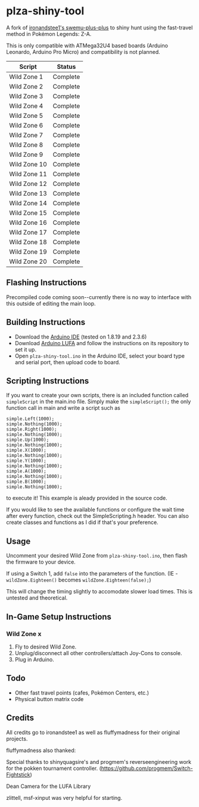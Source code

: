# plza-shiny-tool

A fork of [ironandstee1's swemu-plus-plus](https://github.com/ironandstee1/swemu-plus-plus) to shiny hunt using the fast-travel
method in Pokémon Legends: Z-A. 

This is only compatible with ATMega32U4 based boards (Arduino Leonardo, Arduino Pro Micro) and compatibility is not planned.  

| Script        | Status |
| ------------- | ------------- |
| Wild Zone 1   | Complete | 
| Wild Zone 2   | Complete | 
| Wild Zone 3   | Complete | 
| Wild Zone 4   | Complete | 
| Wild Zone 5   | Complete | 
| Wild Zone 6   | Complete | 
| Wild Zone 7   | Complete | 
| Wild Zone 8   | Complete | 
| Wild Zone 9   | Complete | 
| Wild Zone 10  | Complete | 
| Wild Zone 11  | Complete | 
| Wild Zone 12  | Complete | 
| Wild Zone 13  | Complete | 
| Wild Zone 14  | Complete | 
| Wild Zone 15  | Complete | 
| Wild Zone 16  | Complete | 
| Wild Zone 17  | Complete | 
| Wild Zone 18  | Complete | 
| Wild Zone 19  | Complete | 
| Wild Zone 20  | Complete | 

## Flashing Instructions

Precompiled code coming soon--currently there is no way to interface with this outside of editing the main loop.

## Building Instructions

- Download the [Arduino IDE](https://www.arduino.cc/en/software/) (tested on 1.8.19 and 2.3.6)
- Download [Arduino LUFA](https://github.com/Palatis/Arduino-Lufa) and follow the instructions on its repository to set it up.
- Open `plza-shiny-tool.ino` in the Arduino IDE, select your board type and serial port, then upload code to board.

## Scripting Instructions

If you want to create your own scripts, there is an included function called ```simpleScript``` in the main.ino file. Simply make the ```simpleScript();``` the only function call in main and write a script such as

```  
simple.Left(1000);
simple.Nothing(1000);
simple.Right(1000);
simple.Nothing(1000);
simple.Up(1000);
simple.Nothing(1000);
simple.X(1000);
simple.Nothing(1000);
simple.Y(1000);
simple.Nothing(1000);
simple.A(1000);
simple.Nothing(1000);
simple.B(1000);
simple.Nothing(1000);
```

to execute it! This example is aleady provided in the source code. 

If you would like to see the available functions or configure the wait time after every function, check out the SimpleScripting.h header. You can also create classes and functions as I did if that's your preference. 

## Usage

Uncomment your desired Wild Zone from `plza-shiny-tool.ino`, then flash the firmware to your device.

If using a Switch 1, add `false` into the parameters of the function. (IE - `wildZone.Eighteen()` becomes `wildZone.Eighteen(false);`)

This will change the timing slightly to accomodate slower load times. This is untested and theoretical.

## In-Game Setup Instructions

### Wild Zone x
1. Fly to desired Wild Zone.
2. Unplug/disconnect all other controllers/attach Joy-Cons to console.
3. Plug in Arduino.

## Todo

- Other fast travel points (cafes, Pokémon Centers, etc.)
- Physical button matrix code

## Credits

All credits go to ironandstee1 as well as fluffymadness for their original projects.

fluffymadness also thanked:

Special thanks to shinyquagsire's and progmem's reverseengineering work for the pokken tournament controller. (https://github.com/progmem/Switch-Fightstick)

Dean Camera for the LUFA Library

zlittell, msf-xinput was very helpful for starting.


